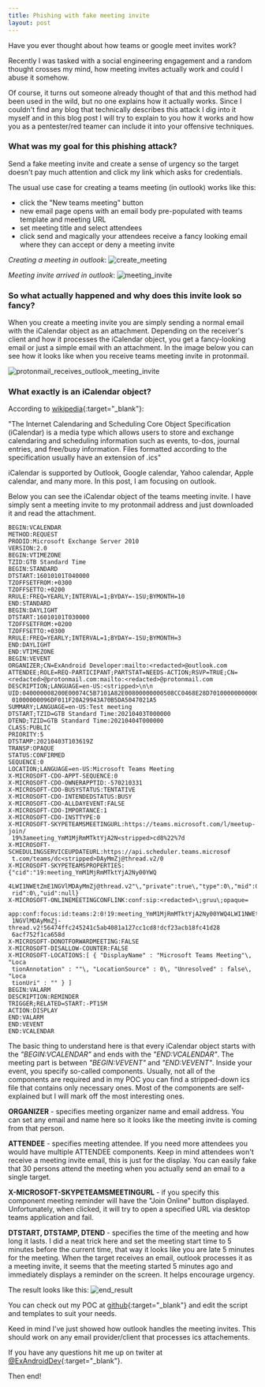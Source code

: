 ```yaml
---
title: Phishing with fake meeting invite
layout: post
---
```


Have you ever thought about how teams or google meet invites work?

Recently I was tasked with a social engineering engagement and a random thought crosses my mind, how meeting invites actually work and could I abuse it somehow. 

Of course, it turns out someone already thought of that and this method had been used in the wild, but no one explains how it actually works.
Since I couldn't find any blog that technically describes this attack I dig into it myself and in this blog post I will try to explain to you how it works and how you as a pentester/red teamer can include it into your offensive techniques.

### What was my goal for this phishing attack?

Send a fake meeting invite and create a sense of urgency so the target doesn't pay much attention and click my link which asks for credentials.

The usual use case for creating a teams meeting (in outlook) works like this:
- click the "New teams meeting" button
- new email page opens with an email body pre-populated with teams template and meeting URL
- set meeting title and select attendees
- click send and magically your attendees receive a fancy looking email where they can accept or deny a meeting invite


*Creating a meeting in outlook*:
![create_meeting](/assets/create_meeting.png)

*Meeting invite arrived in outlook*:
![meeting_invite](/assets/meeting_invite.png)

### So what actually happened and why does this invite look so fancy?
When you create a meeting invite you are simply sending a normal email with the iCalendar object as an attachment.
Depending on the receiver's client and how it processes the iCalendar object, you get a fancy-looking email or just a simple email with an attachment.
In the image below you can see how it looks like when you receive teams meeting invite in protonmail.

![protonmail_receives_outlook_meeting_invite](/assets/protonmail_receives_outlook_meeting_invite.png)


### What exactly is an iCalendar object?
According to  [wikipedia](https://en.wikipedia.org/wiki/ICalendar){:target="_blank"}:

"The Internet Calendaring and Scheduling Core Object Specification (iCalendar) is a media type which allows users to store and exchange calendaring and scheduling information such as events, to-dos, journal entries, and free/busy information. Files formatted according to the specification usually have an extension of .ics"

iCalendar is supported by Outlook, Google calendar, Yahoo calendar, Apple calendar, and many more. 
In this post, I am focusing on outlook.


Below you can see the iCalendar object of the teams meeting invite. I have simply sent a meeting invite to my protonmail address and just downloaded it and read the attachment.

```
BEGIN:VCALENDAR
METHOD:REQUEST
PRODID:Microsoft Exchange Server 2010
VERSION:2.0
BEGIN:VTIMEZONE
TZID:GTB Standard Time
BEGIN:STANDARD
DTSTART:16010101T040000
TZOFFSETFROM:+0300
TZOFFSETTO:+0200
RRULE:FREQ=YEARLY;INTERVAL=1;BYDAY=-1SU;BYMONTH=10
END:STANDARD
BEGIN:DAYLIGHT
DTSTART:16010101T030000
TZOFFSETFROM:+0200
TZOFFSETTO:+0300
RRULE:FREQ=YEARLY;INTERVAL=1;BYDAY=-1SU;BYMONTH=3
END:DAYLIGHT
END:VTIMEZONE
BEGIN:VEVENT
ORGANIZER;CN=ExAndroid Developer:mailto:<redacted>@outlook.com
ATTENDEE;ROLE=REQ-PARTICIPANT;PARTSTAT=NEEDS-ACTION;RSVP=TRUE;CN=<redacted>@protonmail.com:mailto:<redacted>@protonmail.com
DESCRIPTION;LANGUAGE=en-US:<stripped>\n\n
UID:040000008200E00074C5B7101A82E00800000000508CC0468E28D701000000000000000
 01000000096DF011F20A29943A70B5DA5047021A5
SUMMARY;LANGUAGE=en-US:Test meeting
DTSTART;TZID=GTB Standard Time:20210403T000000
DTEND;TZID=GTB Standard Time:20210404T000000
CLASS:PUBLIC
PRIORITY:5
DTSTAMP:20210403T103619Z
TRANSP:OPAQUE
STATUS:CONFIRMED
SEQUENCE:0
LOCATION;LANGUAGE=en-US:Microsoft Teams Meeting
X-MICROSOFT-CDO-APPT-SEQUENCE:0
X-MICROSOFT-CDO-OWNERAPPTID:-570210331
X-MICROSOFT-CDO-BUSYSTATUS:TENTATIVE
X-MICROSOFT-CDO-INTENDEDSTATUS:BUSY
X-MICROSOFT-CDO-ALLDAYEVENT:FALSE
X-MICROSOFT-CDO-IMPORTANCE:1
X-MICROSOFT-CDO-INSTTYPE:0
X-MICROSOFT-SKYPETEAMSMEETINGURL:https://teams.microsoft.com/l/meetup-join/
 19%3ameeting_YmM1MjRmMTktYjA2N<stripped>cd8%22%7d
X-MICROSOFT-SCHEDULINGSERVICEUPDATEURL:https://api.scheduler.teams.microsof
 t.com/teams/dc<stripped>DAyMmZj@thread.v2/0
X-MICROSOFT-SKYPETEAMSPROPERTIES:{"cid":"19:meeting_YmM1MjRmMTktYjA2Ny00YWQ
 4LWI1NWEtZmE1NGVlMDAyMmZj@thread.v2"\,"private":true\,"type":0\,"mid":0\,"
 rid":0\,"uid":null}
X-MICROSOFT-ONLINEMEETINGCONFLINK:conf:sip:<redacted>\;gruu\;opaque=
 app:conf:focus:id:teams:2:0!19:meeting_YmM1MjRmMTktYjA2Ny00YWQ4LWI1NWEtZmE
 1NGVlMDAyMmZj-thread.v2!56474ffc245241c5ab4081a127cc1cd8!dcf23acb18fc41d28
 6acf752f1ca658d
X-MICROSOFT-DONOTFORWARDMEETING:FALSE
X-MICROSOFT-DISALLOW-COUNTER:FALSE
X-MICROSOFT-LOCATIONS:[ { "DisplayName" : "Microsoft Teams Meeting"\, "Loca
 tionAnnotation" : ""\, "LocationSource" : 0\, "Unresolved" : false\, "Loca
 tionUri" : "" } ]
BEGIN:VALARM
DESCRIPTION:REMINDER
TRIGGER;RELATED=START:-PT15M
ACTION:DISPLAY
END:VALARM
END:VEVENT
END:VCALENDAR
```

The basic thing to understand here is that every iCalendar object starts with the *"BEGIN:VCALENDAR"* and ends with the *"END:VCALENDAR"*.
The meeting part is between *"BEGIN:VEVENT"* and *"END:VEVENT"*. Inside your event, you specify so-called components. 
Usually, not all of the components are required and in my POC you can find a stripped-down ics file that contains only necessary ones. Most of the components are self-explained but I will mark off the most interesting ones.


**ORGANIZER** - specifies meeting organizer name and email address. You can set any email and name here so it looks like the meeting invite is coming from that person.

**ATTENDEE** - specifies meeting attendee. If you need more attendees you would have multiple ATTENDEE components. Keep in mind attendees won't receive a meeting invite email, this is just for the display. You can easily fake that 30 persons attend the meeting when you actually send an email to a single target.

**X-MICROSOFT-SKYPETEAMSMEETINGURL** - if you specify this component meeting reminder will have the "Join Online" button displayed. Unfortunately, when clicked, it will try to open a specified URL via desktop teams application and fail.

**DTSTART, DTSTAMP, DTEND** - specifies the time of the meeting and how long it lasts. I did a neat trick here and set the meeting start time to 5 minutes before the current time, that way it looks like you are late 5 minutes for the meeting. When the target receives an email, outlook processes it as a meeting invite, it seems that the meeting started 5 minutes ago and immediately displays a reminder on the screen. It helps encourage urgency.

The result looks like this:
![end_result](/assets/end_result.png)

You can check out my POC at [github](https://github.com/ExAndroidDev/fakemeeting/){:target="_blank"} and edit the script and templates to suit your needs.

Keed in mind I've just showed how outlook handles the meeting invites. This should work on any email provider/client that processes ics attachements.

If you have any questions hit me up on twiter at [@ExAndroidDev](https://twitter.com/ExAndroidDev){:target="_blank"}.

Then end!
